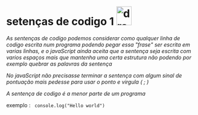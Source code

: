  # setenças de codigo 1  <img src="https://upload.wikimedia.org/wikipedia/commons/thumb/d/d4/Javascript-shield.svg/397px-Javascript-shield.svg.png" alt="drawing" width="40" height="50"/>

 *As sentenças de codigo podemos considerar como qualquer linha de codigo escrita num programa podendo pegar essa "frase" ser escrita em varias linhas, e o javaScript ainda aceita que a sentença seja escrita com varios espaços mais que mantenha uma certa estrutura não podendo por exemplo quebrar as palavras da sentença*

  *No javaScript não precisasse terminar a sentença com algum sinal de pontuação mais pedesse para usar o ponto e virgula ( ; )*

  *A sentença de codigo é a menor parte de um programa*

exemplo :
 ` console.log("Hello world")`
